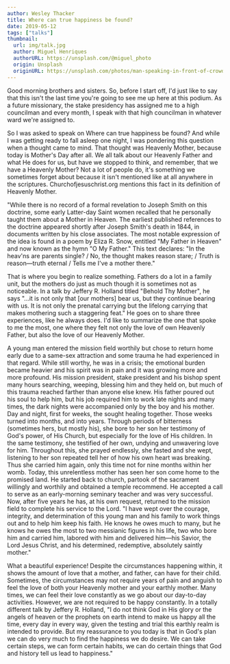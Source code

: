 ```yaml
---
author: Wesley Thacker
title: Where can true happiness be found?
date: 2019-05-12
tags: ["talks"]
thumbnail:
  url: img/talk.jpg
  author: Miguel Henriques
  authorURL: https://unsplash.com/@miguel_photo
  origin: Unsplash
  originURL: https://unsplash.com/photos/man-speaking-in-front-of-crowd-RfiBK6Y_upQ
---
```


Good morning brothers and sisters. So, before I start off, I'd just like to say that this isn't the last time you're going to see me up here at this podium. As a future missionary, the stake presidency has assigned me to a high councilman and every month, I speak with that high councilman in whatever ward we're assigned to.

So I was asked to speak on Where can true happiness be found? And while I was getting ready to fall asleep one night, I was pondering this question when a thought came to mind. That thought was Heavenly Mother, because today is Mother's Day after all. We all talk about our Heavenly Father and what He does for us, but have we stopped to think, and remember, that we have a Heavenly Mother? Not a lot of people do, it's something we sometimes forget about because it isn't mentioned like at all anywhere in the scriptures. Churchofjesuschrist.org mentions this fact in its definition of Heavenly Mother.

"While there is no record of a formal revelation to Joseph Smith on this doctrine, some early Latter-day Saint women recalled that he personally taught them about a Mother in Heaven. The earliest published references to the doctrine appeared shortly after Joseph Smith's death in 1844, in documents written by his close associates. The most notable expression of the idea is found in a poem by Eliza R. Snow, entitled "My Father in Heaven" and now known as the hymn "O My Father." This text declares: "In the heav'ns are parents single? / No, the thought makes reason stare; / Truth is reason—truth eternal / Tells me I've a mother there."

That is where you begin to realize something. Fathers do a lot in a family unit, but the mothers do just as much though it is sometimes not as noticeable. In a talk by Jeffery R. Holland titled "Behold Thy Mother", he says "...it is not only that [our mothers] bear us, but they continue bearing with us. It is not only the prenatal carrying but the lifelong carrying that makes mothering such a staggering feat." He goes on to share three experiences, like he always does. I'd like to summarize the one that spoke to me the most, one where they felt not only the love of own Heavenly Father, but also the love of our Heavenly Mother.

A young man entered the mission field worthily but chose to return home early due to a same-sex attraction and some trauma he had experienced in that regard. While still worthy, he was in a crisis; the emotional burden became heavier and his spirit was in pain and it was growing more and more profound. His mission president, stake president and his bishop spent many hours searching, weeping, blessing him and they held on, but much of this trauma reached farther than anyone else knew. His father poured out his soul to help him, but his job required him to work late nights and many times, the dark nights were accompanied only by the boy and his mother. Day and night, first for weeks, the sought healing together. Those weeks turned into months, and into years. Through periods of bitterness (sometimes hers, but mostly his), she bore to her son her testimony of God's power, of His Church, but especially for the love of His children. In the same testimony, she testified of her own, undying and unwavering love for him. Throughout this, she prayed endlessly, she fasted and she wept, listening to her son repeated tell her of how his own heart was breaking. Thus she carried him again, only this time not for nine months within her womb. Today, this unrelentless mother has seen her son come home to the promised land. He started back to church, partook of the sacrament willingly and worthily and obtained a temple recommend. He accepted a call to serve as an early-morning seminary teacher and was very successful. Now, after five years he has, at his own request, returned to the mission field to complete his service to the Lord. "I have wept over the courage, integrity, and determination of this young man and his family to work things out and to help him keep his faith. He knows he owes much to many, but he knows he owes the most to two messianic figures in his life, two who bore him and carried him, labored with him and delivered him—his Savior, the Lord Jesus Christ, and his determined, redemptive, absolutely saintly mother."

What a beautiful experience! Despite the circumstances happening within, it shows the amount of love that a mother, and father, can have for their child. Sometimes, the circumstances may not require years of pain and anguish to feel the love of both your Heavenly mother and your earthly mother. Many times, we can feel their love constantly as we go about our day-to-day activities. However, we are not required to be happy constantly. In a totally different talk by Jeffery R. Holland, "I do not think God in His glory or the angels of heaven or the prophets on earth intend to make us happy all the time, every day in every way, given the testing and trial this earthly realm is intended to provide. But my reassurance to you today is that in God's plan we can do very much to find the happiness we do desire. We can take certain steps, we can form certain habits, we can do certain things that God and history tell us lead to happiness."